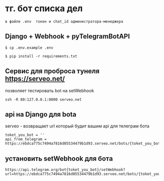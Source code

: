 # тг. бот списка дел
```
в файле .env  токен и chat_id администратора-менеджера
```

## Django + Webhook + pyTelegramBotAPI

```
$ cp .env.example .env
```

```
$ pip install -r requirements.txt
```

## Сервис для проброса тунеля https://serveo.net/
позволяет тестировать bot на setWebhook
```
ssh -R 80:127.0.0.1:8000 serveo.net
```

## api на Django для bota
serveo - возвращает url который будит вашим api для телеграм бота
```
toket_you_bot = ''
api_from_telegram = https://ebdca775c7494a7816d05534479b1d93.serveo.net/bots/{toket_you_bot}/
```

## установить setWebhook для бота
```
https://api.telegram.org/bot{toket_you_bot}/setWebhook?url=https://ebdca775c7494a7816d05534479b1d93.serveo.net/bots/{toket_you_bot}/
```
